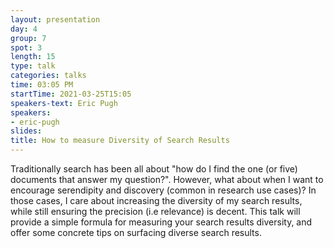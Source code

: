 ```yaml
---
layout: presentation
day: 4
group: 7
spot: 3
length: 15
type: talk
categories: talks
time: 03:05 PM
startTime: 2021-03-25T15:05
speakers-text: Eric Pugh
speakers:
- eric-pugh
slides: 
title: How to measure Diversity of Search Results
---
```

Traditionally search has been all about &quot;how do I find the one (or five) documents that answer my question?&quot;. However, what about when I want to encourage serendipity and discovery (common in research use cases)? In those cases, I care about increasing the diversity of my search results, while still ensuring the precision (i.e relevance) is decent. This talk will provide a simple formula for measuring your search results diversity, and offer some concrete tips on surfacing diverse search results.